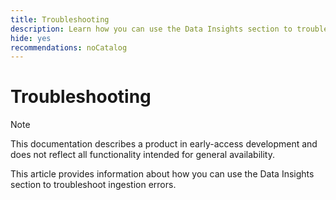 ```yaml
---
title: Troubleshooting
description: Learn how you can use the Data Insights section to troubleshoot ingestion errors.
hide: yes
recommendations: noCatalog
---
```

# Troubleshooting

>[!NOTE]
>
>This documentation describes a product in early-access development and does not reflect all functionality intended for general availability.

This article provides information about how you can use the Data Insights section to troubleshoot ingestion errors.
